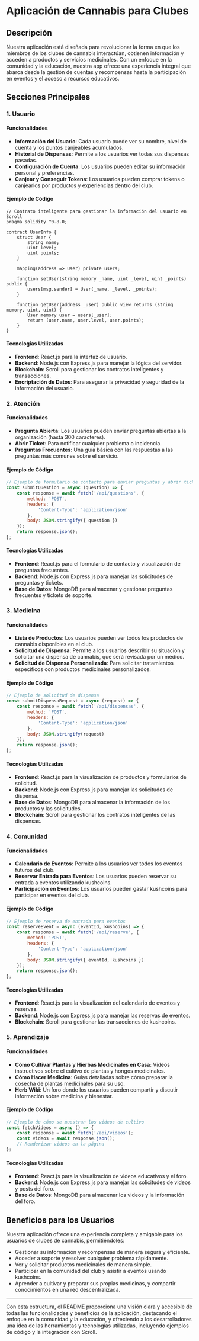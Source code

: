
# Aplicación de Cannabis para Clubes

## Descripción

Nuestra aplicación está diseñada para revolucionar la forma en que los miembros de los clubes de cannabis interactúan, obtienen información y acceden a productos y servicios medicinales. Con un enfoque en la comunidad y la educación, nuestra app ofrece una experiencia integral que abarca desde la gestión de cuentas y recompensas hasta la participación en eventos y el acceso a recursos educativos.

## Secciones Principales

### 1. Usuario

#### Funcionalidades

- **Información del Usuario**: Cada usuario puede ver su nombre, nivel de cuenta y los puntos canjeables acumulados.
- **Historial de Dispensas**: Permite a los usuarios ver todas sus dispensas pasadas.
- **Configuración de Cuenta**: Los usuarios pueden editar su información personal y preferencias.
- **Canjear y Conseguir Tokens**: Los usuarios pueden comprar tokens o canjearlos por productos y experiencias dentro del club.

#### Ejemplo de Código

```solidity
// Contrato inteligente para gestionar la información del usuario en Scroll
pragma solidity ^0.8.0;

contract UserInfo {
    struct User {
        string name;
        uint level;
        uint points;
    }

    mapping(address => User) private users;

    function setUser(string memory _name, uint _level, uint _points) public {
        users[msg.sender] = User(_name, _level, _points);
    }

    function getUser(address _user) public view returns (string memory, uint, uint) {
        User memory user = users[_user];
        return (user.name, user.level, user.points);
    }
}
```

#### Tecnologías Utilizadas

- **Frontend**: React.js para la interfaz de usuario.
- **Backend**: Node.js con Express.js para manejar la lógica del servidor.
- **Blockchain**: Scroll para gestionar los contratos inteligentes y transacciones.
- **Encriptación de Datos**: Para asegurar la privacidad y seguridad de la información del usuario.

### 2. Atención

#### Funcionalidades

- **Pregunta Abierta**: Los usuarios pueden enviar preguntas abiertas a la organización (hasta 300 caracteres).
- **Abrir Ticket**: Para notificar cualquier problema o incidencia.
- **Preguntas Frecuentes**: Una guía básica con las respuestas a las preguntas más comunes sobre el servicio.

#### Ejemplo de Código

```javascript
// Ejemplo de formulario de contacto para enviar preguntas y abrir tickets
const submitQuestion = async (question) => {
    const response = await fetch('/api/questions', {
        method: 'POST',
        headers: {
            'Content-Type': 'application/json'
        },
        body: JSON.stringify({ question })
    });
    return response.json();
};
```

#### Tecnologías Utilizadas

- **Frontend**: React.js para el formulario de contacto y visualización de preguntas frecuentes.
- **Backend**: Node.js con Express.js para manejar las solicitudes de preguntas y tickets.
- **Base de Datos**: MongoDB para almacenar y gestionar preguntas frecuentes y tickets de soporte.

### 3. Medicina

#### Funcionalidades

- **Lista de Productos**: Los usuarios pueden ver todos los productos de cannabis disponibles en el club.
- **Solicitud de Dispensa**: Permite a los usuarios describir su situación y solicitar una dispensa de cannabis, que será revisada por un médico.
- **Solicitud de Dispensa Personalizada**: Para solicitar tratamientos específicos con productos medicinales personalizados.

#### Ejemplo de Código

```javascript
// Ejemplo de solicitud de dispensa
const submitDispensaRequest = async (request) => {
    const response = await fetch('/api/dispensas', {
        method: 'POST',
        headers: {
            'Content-Type': 'application/json'
        },
        body: JSON.stringify(request)
    });
    return response.json();
};
```

#### Tecnologías Utilizadas

- **Frontend**: React.js para la visualización de productos y formularios de solicitud.
- **Backend**: Node.js con Express.js para manejar las solicitudes de dispensa.
- **Base de Datos**: MongoDB para almacenar la información de los productos y las solicitudes.
- **Blockchain**: Scroll para gestionar los contratos inteligentes de las dispensas.

### 4. Comunidad

#### Funcionalidades

- **Calendario de Eventos**: Permite a los usuarios ver todos los eventos futuros del club.
- **Reservar Entrada para Eventos**: Los usuarios pueden reservar su entrada a eventos utilizando kushcoins.
- **Participación en Eventos**: Los usuarios pueden gastar kushcoins para participar en eventos del club.

#### Ejemplo de Código

```javascript
// Ejemplo de reserva de entrada para eventos
const reserveEvent = async (eventId, kushcoins) => {
    const response = await fetch('/api/reserve', {
        method: 'POST',
        headers: {
            'Content-Type': 'application/json'
        },
        body: JSON.stringify({ eventId, kushcoins })
    });
    return response.json();
};
```

#### Tecnologías Utilizadas

- **Frontend**: React.js para la visualización del calendario de eventos y reservas.
- **Backend**: Node.js con Express.js para manejar las reservas de eventos.
- **Blockchain**: Scroll para gestionar las transacciones de kushcoins.

### 5. Aprendizaje

#### Funcionalidades

- **Cómo Cultivar Plantas y Hierbas Medicinales en Casa**: Videos instructivos sobre el cultivo de plantas y hongos medicinales.
- **Cómo Hacer Medicina**: Guías detalladas sobre cómo preparar la cosecha de plantas medicinales para su uso.
- **Herb Wiki**: Un foro donde los usuarios pueden compartir y discutir información sobre medicina y bienestar.

#### Ejemplo de Código

```javascript
// Ejemplo de cómo se muestran los videos de cultivo
const fetchVideos = async () => {
    const response = await fetch('/api/videos');
    const videos = await response.json();
    // Renderizar videos en la página
};
```

#### Tecnologías Utilizadas

- **Frontend**: React.js para la visualización de videos educativos y el foro.
- **Backend**: Node.js con Express.js para manejar las solicitudes de videos y posts del foro.
- **Base de Datos**: MongoDB para almacenar los videos y la información del foro.

## Beneficios para los Usuarios

Nuestra aplicación ofrece una experiencia completa y amigable para los usuarios de clubes de cannabis, permitiéndoles:

- Gestionar su información y recompensas de manera segura y eficiente.
- Acceder a soporte y resolver cualquier problema rápidamente.
- Ver y solicitar productos medicinales de manera simple.
- Participar en la comunidad del club y asistir a eventos usando kushcoins.
- Aprender a cultivar y preparar sus propias medicinas, y compartir conocimientos en una red descentralizada.

---

Con esta estructura, el README proporciona una visión clara y accesible de todas las funcionalidades y beneficios de la aplicación, destacando el enfoque en la comunidad y la educación, y ofreciendo a los desarrolladores una idea de las herramientas y tecnologías utilizadas, incluyendo ejemplos de código y la integración con Scroll.
